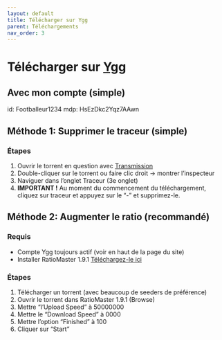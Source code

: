 ```yaml
---
layout: default
title: Télécharger sur Ygg
parent: Téléchargements
nav_order: 3
---
```


# Télécharger sur [Ygg](https://www.yggtorrent.top/)
## Avec mon compte (simple)
id: Footballeur1234
mdp: HsEzDkc2Yqz7AAwn 

## Méthode 1: Supprimer le traceur (simple)
### Étapes
1. Ouvrir le torrent en question avec [Transmission](https://transmissionbt.com/)
2. Double-cliquer sur le torrent ou faire clic droit → montrer l’inspecteur
3. Naviguer dans l’onglet Traceur (3e onglet)
4. **IMPORTANT !** Au moment du commencement du téléchargement, cliquez sur traceur et appuyez sur le “-” et supprimez-le.

## Méthode 2: Augmenter le ratio (recommandé)
### Requis
- Compte Ygg toujours actif (voir en haut de la page du site)
- Installer RatioMaster 1.9.1 <a href="{{ '/assets/fichiers/RatioMaster-1.9.1.zip' | relative_url }}">Téléchargez-le ici</a>

### Étapes
1. Télécharger un torrent (avec beaucoup de seeders de préférence)
2. Ouvrir le torrent dans RatioMaster 1.9.1 (Browse)
3. Mettre “l’Upload Speed” à 50000000
4. Mettre le “Download Speed” à 0000
5. Mettre l’option “Finished” à 100
6. Cliquer sur “Start”